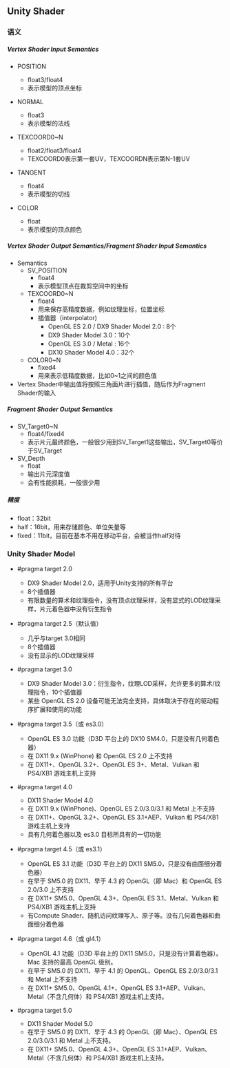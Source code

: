 ## Unity Shader

### 语义

##### Vertex Shader Input Semantics

* POSITION
  * float3/float4
  * 表示模型的顶点坐标
* NORMAL
  * float3
  * 表示模型的法线
* TEXCOORD0~N
  * float2/float3/float4
  * TEXCOORD0表示第一套UV，TEXCOORDN表示第N-1套UV

* TANGENT
  * float4
  * 表示模型的切线

* COLOR
  * float
  * 表示模型的顶点颜色

##### Vertex Shader Output Semantics/Fragment Shader Input Semantics

* Semantics
  * SV_POSITION
    * float4
    * 表示模型顶点在裁剪空间中的坐标
  * TEXCOORD0~N
    * float4
    * 用来保存高精度数据，例如纹理坐标，位置坐标
    * 插值器（interpolator)
      * OpenGL ES 2.0 / DX9 Shader Model 2.0 : 8个
      * DX9 Shader Model 3.0：10个
      * OpenGL ES 3.0 / Metal : 16个
      * DX10 Shader Model 4.0：32个
  * COLOR0~N
    * fixed4
    * 用来表示低精度数据，比如0~1之间的颜色值
* Vertex Shader中输出值将按照三角面片进行插值，随后作为Fragment Shader的输入

##### Fragment Shader Output Semantics

* SV_Target0~N
  * float4/fixed4
  * 表示片元最终颜色，一般很少用到SV_Target1这些输出，SV_Target0等价于SV_Target
* SV_Depth
  * float
  * 输出片元深度值
  * 会有性能损耗，一般很少用

##### 精度

* float：32bit
* half：16bit，用来存储颜色、单位矢量等
* fixed：11bit，目前在基本不用在移动平台，会被当作half对待

### Unity Shader Model

* #pragma target 2.0
  * DX9 Shader Model 2.0，适用于Unity支持的所有平台
  * 8个插值器
  * 有限数量的算术和纹理指令，没有顶点纹理采样，没有显式的LOD纹理采样，片元着色器中没有衍生指令
* #pragma target 2.5（默认值）
  * 几乎与target 3.0相同
  * 8个插值器
  * 没有显示的LOD纹理采样
* #pragma target 3.0
  * DX9 Shader Model 3.0：衍生指令，纹理LOD采样，允许更多的算术/纹理指令，10个插值器
  * 某些 OpenGL ES 2.0 设备可能无法完全支持，具体取决于存在的驱动程序扩展和使用的功能
* #pragma target 3.5（或 es3.0）
  * OpenGL ES 3.0 功能（D3D 平台上的 DX10 SM4.0，只是没有几何着色器）
  * 在 DX11 9.x (WinPhone) 和 OpenGL ES 2.0 上不支持
  * 在 DX11+、OpenGL 3.2+、OpenGL ES 3+、Metal、Vulkan 和 PS4/XB1 游戏主机上支持

* #pragma target 4.0
  * DX11 Shader Model 4.0
  * 在 DX11 9.x (WinPhone)、OpenGL ES 2.0/3.0/3.1 和 Metal 上不支持
  * 在 DX11+、OpenGL 3.2+、OpenGL ES 3.1+AEP、Vulkan 和 PS4/XB1 游戏主机上支持
  * 具有几何着色器以及 es3.0 目标所具有的一切功能
* #pragma target 4.5（或 es3.1）
  * OpenGL ES 3.1 功能（D3D 平台上的 DX11 SM5.0，只是没有曲面细分着色器）
  * 在早于 SM5.0 的 DX11、早于 4.3 的 OpenGL（即 Mac）和 OpenGL ES 2.0/3.0 上不支持
  * 在 DX11+ SM5.0、OpenGL 4.3+、OpenGL ES 3.1、Metal、Vulkan 和 PS4/XB1 游戏主机上支持
  * 有Compute Shader、随机访问纹理写入、原子等。没有几何着色器和曲面细分着色器
* #pragma target 4.6（或 gl4.1）
  * OpenGL 4.1 功能（D3D 平台上的 DX11 SM5.0，只是没有计算着色器）。Mac 支持的最高 OpenGL 级别。
  * 在早于 SM5.0 的 DX11、早于 4.1 的 OpenGL、OpenGL ES 2.0/3.0/3.1 和 Metal 上不支持
  * 在 DX11+ SM5.0、OpenGL 4.1+、OpenGL ES 3.1+AEP、Vulkan、Metal（不含几何体）和 PS4/XB1 游戏主机上支持。

* #pragma target 5.0
  * DX11 Shader Model 5.0
  * 在早于 SM5.0 的 DX11、早于 4.3 的 OpenGL（即 Mac）、OpenGL ES 2.0/3.0/3.1 和 Metal 上不支持。
  * 在 DX11+ SM5.0、OpenGL 4.3+、OpenGL ES 3.1+AEP、Vulkan、Metal（不含几何体）和 PS4/XB1 游戏主机上支持。